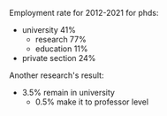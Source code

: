 Employment rate for 2012-2021 for phds:
- university 41%
  - research 77%
  - education 11%
- private section 24%

Another research's result:
- 3.5% remain in university
  - 0.5% make it to professor level
